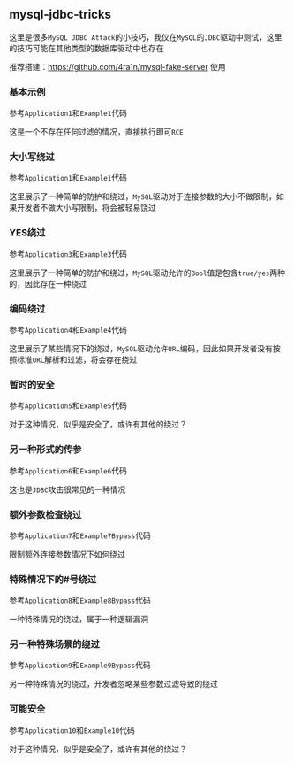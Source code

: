 ## mysql-jdbc-tricks

这里是很多`MySQL JDBC Attack`的小技巧，我仅在`MySQL`的`JDBC`驱动中测试，这里的技巧可能在其他类型的数据库驱动中也存在

推荐搭建：https://github.com/4ra1n/mysql-fake-server 使用

### 基本示例

参考`Application1`和`Example1`代码

这是一个不存在任何过滤的情况，直接执行即可`RCE`

### 大小写绕过

参考`Application1`和`Example1`代码

这里展示了一种简单的防护和绕过，`MySQL`驱动对于连接参数的大小不做限制，如果开发者不做大小写限制，将会被轻易饶过

### YES绕过

参考`Application3`和`Example3`代码

这里展示了一种简单的防护和绕过，`MySQL`驱动允许的`Bool`值是包含`true/yes`两种的，因此存在一种绕过

### 编码绕过

参考`Application4`和`Example4`代码

这里展示了某些情况下的绕过，`MySQL`驱动允许`URL`编码，因此如果开发者没有按照标准`URL`解析和过滤，将会存在绕过

### 暂时的安全

参考`Application5`和`Example5`代码

对于这种情况，似乎是安全了，或许有其他的绕过？

### 另一种形式的传参

参考`Application6`和`Example6`代码

这也是`JDBC`攻击很常见的一种情况

### 额外参数检查绕过

参考`Application7`和`Example7Bypass`代码

限制额外连接参数情况下如何绕过

### 特殊情况下的#号绕过

参考`Application8`和`Example8Bypass`代码

一种特殊情况的绕过，属于一种逻辑漏洞

### 另一种特殊场景的绕过

参考`Application9`和`Example9Bypass`代码

另一种特殊情况的绕过，开发者忽略某些参数过滤导致的绕过

### 可能安全

参考`Application10`和`Example10`代码

对于这种情况，似乎是安全了，或许有其他的绕过？